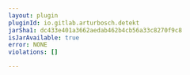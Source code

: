 ```yaml
---
layout: plugin
pluginId: io.gitlab.arturbosch.detekt
jarSha1: dc433e401a3662aedab462b4cb56a33c8270f9c8
isJarAvailable: true
error: NONE
violations: []

---
```

